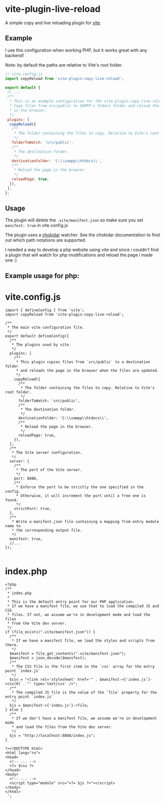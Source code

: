 # vite-plugin-live-reload

A simple copy and live reloading plugin for [vite](https://github.com/vitejs/vite).

## Example

I use this configuration when working PHP, but it works great with any backend!

Note: by default the paths are relative to Vite's root folder.

```js
// vite.config.js
import copyReload from 'vite-plugin-copy-live-reload';

export default {
 // ...
 /**
  * This is an example configuration for the vite-plugin-copy-live-reload plugin.
  * Copy files from src/public to XAMPP's htdocs folder and reload the page
  * in the browser.
  */
 plugins: [
  copyReload({
   /**
    * The folder containing the files to copy. Relative to Vite's root folder.
    */
   folderToWatch: 'src/public',
   /**
    * The destination folder.
    */
   destinationFolder: 'C:\\xampp\\htdocs\\',
   /**
    * Reload the page in the browser.
    */
   reloadPage: true,
  }),
 ],
};
```

## Usage

The plugin will delete the `.vite/manifest.json` so make sure you set `manifest: true` in vite.config.js

The plugin uses a [chokidar](https://github.com/paulmillr/chokidar) watcher. See the chokidar documentation to find out which path notations are supported.

I needed a way to develop a php website using vite and since i couldn't find a plugin that will watch for php modifications and reload the page i made one :)

## Example usage for php:

# vite.config.js

```
import { defineConfig } from 'vite';
import copyReload from 'vite-plugin-copy-live-reload';

/**
 * The main vite configuration file.
 */
export default defineConfig({
  /**
   * The plugins used by vite.
   */
  plugins: [
    /**
     * This plugin copies files from `src/public` to a destination folder
     * and reloads the page in the browser when the files are updated.
     */
    copyReload({
      /**
       * The folder containing the files to copy. Relative to Vite's root folder.
       */
      folderToWatch: 'src/public',
      /**
       * The destination folder.
       */
      destinationFolder: 'C:\\xampp\\htdocs\\',
      /**
       * Reload the page in the browser.
       */
      reloadPage: true,
    }),
  ],
  /**
   * The Vite server configuration.
   */
  server: {
    /**
     * The port of the Vite server.
     */
    port: 8888,
    /**
     * Enforce the port to be strictly the one specified in the config.
     * Otherwise, it will increment the port until a free one is found.
     */
    strictPort: true,
  },
  /**
   * Write a manifest.json file containing a mapping from entry module name to
   * the corresponding output file.
   */
  manifest: true,
  //...
});


```

# index.php

```
<?php
/**
 * index.php
 *
 * This is the default entry point for our PHP application.
 * If we have a manifest file, we use that to load the compiled JS and CSS
 * files. If not, we assume we're in development mode and load the files
 * from the Vite dev server.
 */
if (file_exists(".vite/manifest.json")) {
  /**
   * If we have a manifest file, we load the styles and scripts from there.
   */
  $manifest = file_get_contents(".vite/manifest.json");
  $manifest = json_decode($manifest);
  /**
   * The CSS file is the first item in the `css` array for the entry point `index.js`
   */
  $css = "<link rel='stylesheet' href='" . $manifest->{'index.js'}->css[0] . "' type='text/css' />";
  /**
   * The compiled JS file is the value of the `file` property for the entry point `index.js`
   */
  $js = $manifest->{'index.js'}->file;
} else {
  /**
   * If we don't have a manifest file, we assume we're in development mode
   * and load the files from the Vite dev server.
   */
  $js = "http://localhost:8888/index.js";
}

?><!DOCTYPE html>
<html lang="ro">
<head>
  <!-- ... -->
  <?= $css ?>
</head>
<body>
  <!-- ... -->
  <script type="module" src="<?= $js ?>"></script>
</body>
</html>
 ';


```
